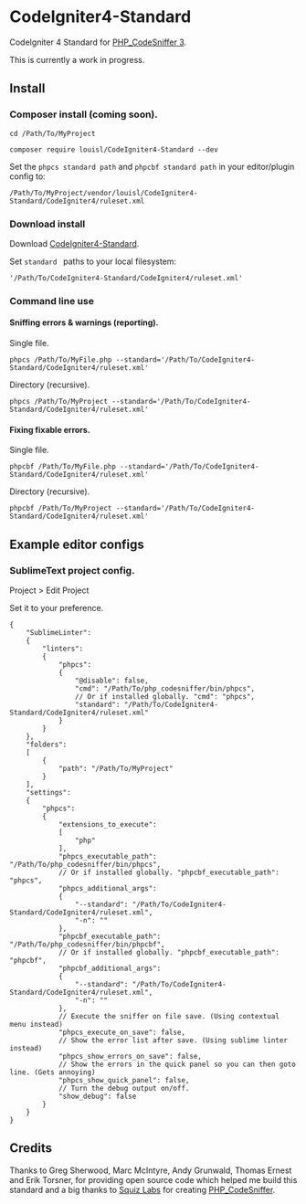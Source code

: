 # CodeIgniter4-Standard

CodeIgniter 4 Standard for [PHP_CodeSniffer 3](https://github.com/squizlabs/PHP_CodeSniffer).

This is currently a work in progress.
 
## Install

### Composer install (coming soon).

`cd /Path/To/MyProject`  

`composer require louisl/CodeIgniter4-Standard --dev`  

Set the `phpcs standard path` and `phpcbf standard path` in your editor/plugin config to:

`/Path/To/MyProject/vendor/louisl/CodeIgniter4-Standard/CodeIgniter4/ruleset.xml`

### Download install

Download [CodeIgniter4-Standard](https://github.com/louisl/CodeIgniter4-Standard/archive/master.zip).

Set `standard ` paths to your local filesystem:

`'/Path/To/CodeIgniter4-Standard/CodeIgniter4/ruleset.xml'`

### Command line use

#### Sniffing errors & warnings (reporting).

Single file.

`phpcs /Path/To/MyFile.php --standard='/Path/To/CodeIgniter4-Standard/CodeIgniter4/ruleset.xml'`

Directory (recursive).

`phpcs /Path/To/MyProject --standard='/Path/To/CodeIgniter4-Standard/CodeIgniter4/ruleset.xml'`

#### Fixing fixable errors.

Single file.

`phpcbf /Path/To/MyFile.php --standard='/Path/To/CodeIgniter4-Standard/CodeIgniter4/ruleset.xml'`

Directory (recursive).

`phpcbf /Path/To/MyProject --standard='/Path/To/CodeIgniter4-Standard/CodeIgniter4/ruleset.xml'`

## Example editor configs

### SublimeText project config.

Project > Edit Project

Set it to your preference.

```
{
    "SublimeLinter":
    {
        "linters":
        {
            "phpcs":
            {
                "@disable": false,
                "cmd": "/Path/To/php_codesniffer/bin/phpcs",
                // Or if installed globally. "cmd": "phpcs",
                "standard": "/Path/To/CodeIgniter4-Standard/CodeIgniter4/ruleset.xml"
            }
        }
    },
    "folders":
    [
        {
            "path": "/Path/To/MyProject"
        }
    ],
    "settings":
    {
        "phpcs":
        {
            "extensions_to_execute":
            [
                "php"
            ],
            "phpcs_executable_path": "/Path/To/php_codesniffer/bin/phpcs",
            // Or if installed globally. "phpcbf_executable_path": "phpcs",
            "phpcs_additional_args":
            {
                "--standard": "/Path/To/CodeIgniter4-Standard/CodeIgniter4/ruleset.xml",
                "-n": ""
            },
            "phpcbf_executable_path": "/Path/To/php_codesniffer/bin/phpcbf",
            // Or if installed globally. "phpcbf_executable_path": "phpcbf",
            "phpcbf_additional_args":
            {
                "--standard": "/Path/To/CodeIgniter4-Standard/CodeIgniter4/ruleset.xml",
                "-n": ""
            },
            // Execute the sniffer on file save. (Using contextual menu instead)
            "phpcs_execute_on_save": false,
            // Show the error list after save. (Using sublime linter instead)
            "phpcs_show_errors_on_save": false,
            // Show the errors in the quick panel so you can then goto line. (Gets annoying)
            "phpcs_show_quick_panel": false,
            // Turn the debug output on/off.
            "show_debug": false
        }
    }
}
```

## Credits

Thanks to Greg Sherwood, Marc McIntyre, Andy Grunwald, Thomas Ernest and Erik Torsner, for providing open source code which helped me build this standard and a big thanks to [Squiz Labs](http://www.squizlabs.com) for creating [PHP_CodeSniffer](https://github.com/squizlabs/PHP_CodeSniffer).
